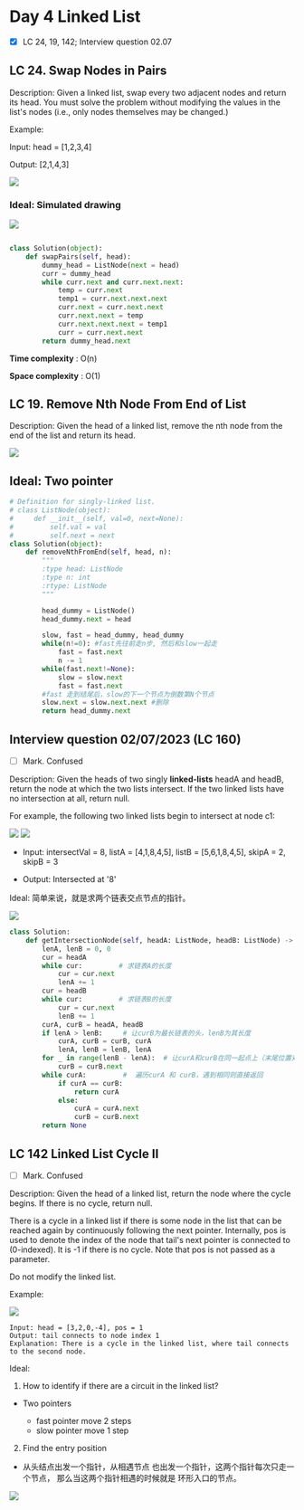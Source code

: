 # Day 4 Linked List
- [x] LC 24, 19, 142; Interview question 02.07

## LC 24. Swap Nodes in Pairs

Description: Given a linked list, swap every two adjacent nodes and return its head. You must solve the problem without modifying the values in the list's nodes (i.e., only nodes themselves may be changed.)

Example: 

Input: head = [1,2,3,4]

Output: [2,1,4,3]

<img src="https://assets.leetcode.com/uploads/2020/10/03/swap_ex1.jpg">

### Ideal: Simulated drawing

<img src = "https://code-thinking.cdn.bcebos.com/pics/24.%E4%B8%A4%E4%B8%A4%E4%BA%A4%E6%8D%A2%E9%93%BE%E8%A1%A8%E4%B8%AD%E7%9A%84%E8%8A%82%E7%82%B91.png">


```python

class Solution(object):
    def swapPairs(self, head):
        dummy_head = ListNode(next = head)
        curr = dummy_head
        while curr.next and curr.next.next:
            temp = curr.next
            temp1 = curr.next.next.next
            curr.next = curr.next.next
            curr.next.next = temp
            curr.next.next.next = temp1
            curr = curr.next.next
        return dummy_head.next


```
__Time complexity__ : O(n)

__Space complexity__ : O(1)


## LC 19. Remove Nth Node From End of List

Description: Given the head of a linked list, remove the nth node from the end of the list and return its head.

<img src = "https://assets.leetcode.com/uploads/2020/10/03/remove_ex1.jpg">

## Ideal: Two pointer

```python
# Definition for singly-linked list.
# class ListNode(object):
#     def __init__(self, val=0, next=None):
#         self.val = val
#         self.next = next
class Solution(object):
    def removeNthFromEnd(self, head, n):
        """
        :type head: ListNode
        :type n: int
        :rtype: ListNode
        """

        head_dummy = ListNode()
        head_dummy.next = head

        slow, fast = head_dummy, head_dummy
        while(n!=0): #fast先往前走n步, 然后和slow一起走
            fast = fast.next
            n -= 1
        while(fast.next!=None):
            slow = slow.next
            fast = fast.next
        #fast 走到结尾后，slow的下一个节点为倒数第N个节点
        slow.next = slow.next.next #删除
        return head_dummy.next
```

## Interview question 02/07/2023 (LC 160)

- [ ] Mark. Confused
  
Description: Given the heads of two singly __linked-lists__ headA and headB, return the node at which the two lists intersect. If the two linked lists have no intersection at all, return null.

For example, the following two linked lists begin to intersect at node c1:

<img src = "https://assets.leetcode.com/uploads/2021/03/05/160_statement.png">


<img src = "https://assets.leetcode.com/uploads/2021/03/05/160_example_1_1.png">

* Input: intersectVal = 8, listA = [4,1,8,4,5], listB = [5,6,1,8,4,5], skipA = 2, skipB = 3

* Output: Intersected at '8'

Ideal: 简单来说，就是求两个链表交点节点的指针。

<img src = "https://code-thinking.cdn.bcebos.com/pics/%E9%9D%A2%E8%AF%95%E9%A2%9802.07.%E9%93%BE%E8%A1%A8%E7%9B%B8%E4%BA%A4_2.png">

```python
class Solution:
    def getIntersectionNode(self, headA: ListNode, headB: ListNode) -> ListNode:
        lenA, lenB = 0, 0
        cur = headA
        while cur:         # 求链表A的长度
            cur = cur.next 
            lenA += 1
        cur = headB 
        while cur:         # 求链表B的长度
            cur = cur.next 
            lenB += 1
        curA, curB = headA, headB
        if lenA > lenB:     # 让curB为最长链表的头，lenB为其长度
            curA, curB = curB, curA
            lenA, lenB = lenB, lenA 
        for _ in range(lenB - lenA):  # 让curA和curB在同一起点上（末尾位置对齐）
            curB = curB.next 
        while curA:         #  遍历curA 和 curB，遇到相同则直接返回
            if curA == curB:
                return curA
            else:
                curA = curA.next 
                curB = curB.next
        return None 
```

## LC 142 Linked List Cycle II

- [ ] Mark. Confused

Description: Given the head of a linked list, return the node where the cycle begins. If there is no cycle, return null.

There is a cycle in a linked list if there is some node in the list that can be reached again by continuously following the next pointer. Internally, pos is used to denote the index of the node that tail's next pointer is connected to (0-indexed). It is -1 if there is no cycle. Note that pos is not passed as a parameter.

Do not modify the linked list.

Example: 

<img src = "https://assets.leetcode.com/uploads/2018/12/07/circularlinkedlist.png">

```
Input: head = [3,2,0,-4], pos = 1
Output: tail connects to node index 1
Explanation: There is a cycle in the linked list, where tail connects to the second node.
```

Ideal: 
1. How to identify if there are a circuit in the linked list?
* Two pointers
  
    * fast pointer move 2 steps
    * slow pointer move 1 step
2. Find the entry position
* 从头结点出发一个指针，从相遇节点 也出发一个指针，这两个指针每次只走一个节点， 那么当这两个指针相遇的时候就是 环形入口的节点。

<img src = "https://code-thinking-1253855093.file.myqcloud.com/pics/20220925103433.png">